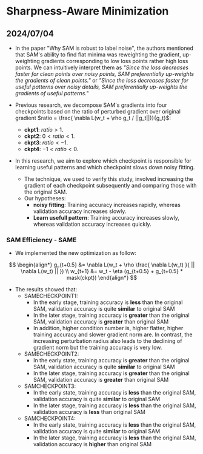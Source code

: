 # Sharpness-Aware Minimization 

## 2024/07/04

- In the paper "Why SAM is robust to label noise", the authors mentioned that SAM's ability to find flat minima was reweighting the gradient, up-weighting gradients corresponding to low loss points rather high loss points. We can intuitively interpret them as *"Since the loss decreases faster for clean points over noisy points, SAM preferentially up-weights the gradients of clean points."* or *"Since the loss decreases faster for useful patterns over noisy details, SAM preferentially up-weights the gradients of useful patterns."*

- Previous research, we decompose SAM's gradients into four checkpoints based on the ratio of perturbed gradient over original gradient $ratio = \frac{ \nabla L(w_t + \rho g_t / ||g_t||)}{g_t}$:
  - **ckpt1**: $ratio > 1$.
  - **ckpt2**: $0 < ratio < 1$.
  - **ckpt3**: $ratio < -1$.
  - **ckpt4**: $-1 < ratio < 0$.

- In this research, we aim to explore which checkpoint is responsible for learning useful patterns and which checkpoint slows down noisy fitting. 
  - The technique, we used to verify this study, involved increasing the gradient of each checkpoint subsequently and comparing those with the original SAM.
  - Our hypotheses:
    - **noisy fitting**: Training accuracy increases rapidly, whereas validation accuracy increases slowly.
    - **Learn usefull pattern**: Training accuracy increases slowly, whereas validation accuracy increases quickly.

### SAM Efficiency - SAME

- We implemented the new optimization as follow:

$$
\begin{align*}
  g_{t+0.5} &= \nabla L(w_t + \rho \frac{ \nabla L(w_t) }{ || \nabla L(w_t) || }) \\
  w_{t+1} &= w_t - \eta (g_{t+0.5} + g_{t+0.5} * mask(ckpt))
\end{align*}
$$

- The results showed that:
  - SAMECHECKPOINT1: 
    - In the early stage, training accuracy is **less** than the original SAM, validation accuracy is quite **similar** to original SAM
    - In the later stage, training accuracy is **greater** than the original SAM,  validation accuracy is **greater** than original SAM
    - In addition, higher condition number is, higher flatter, higher training accuracy and slower gradient norm are. In contrast, the increasing perturbation radius also leads to the declining of gradient norm but the training accuracy is very low.
  - SAMECHECKPOINT2:
    - In the early state, training accuracy is **greater** than the original SAM, validation accuracy is quite **similar** to original SAM
    - In the later stage, training accuracy is **greater** than the original SAM,  validation accuracy is **greater** than original SAM
  - SAMCHECKPOINT3:
    - In the early state, training accuracy is **less** than the original SAM, validation accuracy is quite **similar** to original SAM
    - In the later stage, training accuracy is **less** than the original SAM,  validation accuracy is **less** than original SAM
  - SAMCHECKPOINT4:
    - In the early state, training accuracy is **less** than the original SAM, validation accuracy is quite **similar** to original SAM
    - In the later stage, training accuracy is **less** than the original SAM,  validation accuracy is **higher** than original SAM